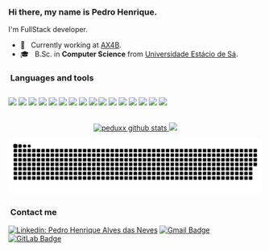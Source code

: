 ### Hi there, my name is Pedro Henrique.

I'm FullStack developer.

- 🔭 &nbsp; Currently working at <a href="https://ax4b.com/">AX4B</a>.
- 🎓 &nbsp; B.Sc. in **Computer Science** from <a href="https://estacio.br/">Universidade Estácio de Sá</a>.

<h3>&nbsp;Languages and tools</h3>

<img height="28" src="https://img.shields.io/badge/C%23-239120?style=for-the-badge&logo=c-sharp&logoColor=white"/>  <img height="28" src="https://img.shields.io/badge/.NET-512BD4?style=for-the-badge&logo=dotnet&logoColor=white"/> <img height="28"><img height="28" src="https://img.shields.io/badge/Python-3776AB?style=for-the-badge&logo=python&logoColor=white"/> <img height="28"><img height="28" src="https://img.shields.io/badge/AngularJS-E23237?style=for-the-badge&logo=angularjs&logoColor=white"/> <img height="28" src="https://img.shields.io/badge/MySQL-00000F?style=for-the-badge&logo=mysql&logoColor=white"/>  <img height="28" src="https://img.shields.io/badge/PostgreSQL-316192?style=for-the-badge&logo=postgresql&logoColor=white"/> <img height="28"><img height="28" src="https://img.shields.io/badge/SQLite-07405E?style=for-the-badge&logo=sqlite&logoColor=white"/> <img height="28" src="https://img.shields.io/badge/Docker-2CA5E0?style=for-the-badge&logo=docker&logoColor=white"/> <img height="28" src="https://img.shields.io/badge/Yarn-2C8EBB?style=for-the-badge&logo=yarn&logoColor=white"/> <img height="28" src="https://img.shields.io/badge/Node.js-339933?style=for-the-badge&logo=nodedotjs&logoColor=white"/> <img height="28" src="https://img.shields.io/badge/TypeScript-007ACC?style=for-the-badge&logo=typescript&logoColor=white"/> <img height="28" src="https://img.shields.io/badge/React-20232A?style=for-the-badge&logo=react&logoColor=61DAFB"/> <img height="28" src="https://img.shields.io/badge/azure-%230072C6.svg?style=for-the-badge&logo=microsoftazure&logoColor=white"/> <img height="28" src="https://img.shields.io/badge/AWS-%23FF9900.svg?style=for-the-badge&logo=amazon-aws&logoColor=white"/> <img height="28" src="https://img.shields.io/badge/github-%23121011.svg?style=for-the-badge&logo=github&logoColor=white"/> <img height="28" src="https://img.shields.io/badge/Git-E34F26?style=for-the-badge&logo=git&logoColor=white"/>


<br/>

<div align="center" >
  <a href="https://github.com/Peduxx/">
    <img height="150em" src="https://github-readme-stats-sigma-five.vercel.app/api?username=peduxx&theme=radical" alt="peduxx github stats"/>
    <img height="150em" src="https://github-readme-stats-sigma-five.vercel.app/api/top-langs/?username=peduxx&hide=html&layout=compact&theme=radical" />
  </a>
</div>

<div align="center">
  
  ![Snake animation](https://github.com/Peduxx/Peduxx/blob/output/github-contribution-grid-snake-dark.svg)
  
</div>

<h3> &nbsp;Contact me </h3>

[![Linkedin: Pedro Henrique Alves das Neves](https://img.shields.io/badge/LinkedIn-0077B5?style=for-the-badge&logo=linkedin&logoColor=white)](https://www.linkedin.com/in/pedro-henrique-alves-das-neves/)
[![Gmail Badge](https://img.shields.io/badge/Gmail-D14836?style=for-the-badge&logo=gmail&logoColor=white)](mailto:phalves944@gmail.com)
[![GitLab Badge](https://img.shields.io/badge/GitLab-330F63?style=for-the-badge&logo=gitlab&logoColor=white)](https://gitlab.com/Peduxx)
